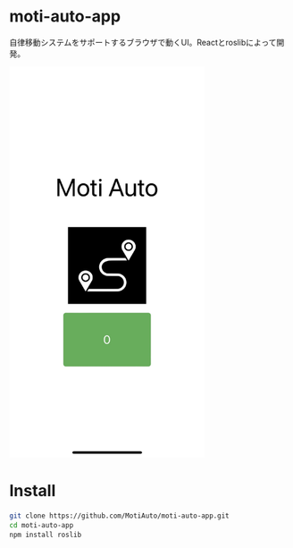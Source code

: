 # moti-auto-app
自律移動システムをサポートするブラウザで動くUI。Reactとroslibによって開発。

<img src="app_view.jpeg" width="350" height="700">

# Install
```bash
git clone https://github.com/MotiAuto/moti-auto-app.git
cd moti-auto-app
npm install roslib
```
